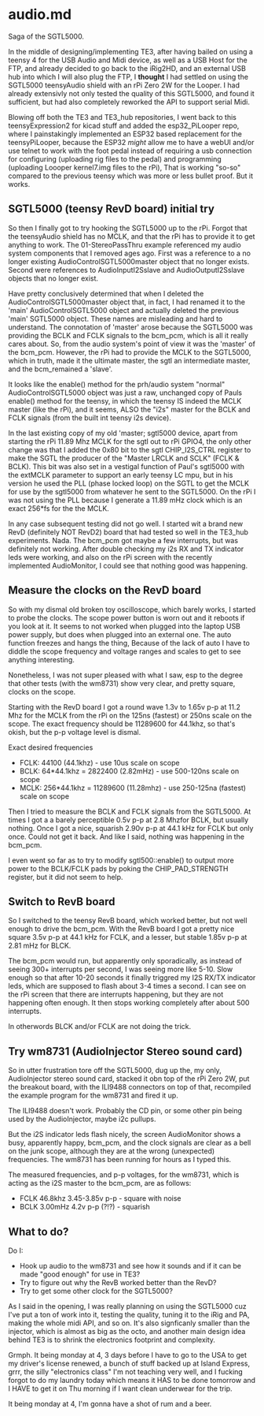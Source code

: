 # audio.md

Saga of the SGTL5000.

In the middle of designing/implementing TE3, after having
bailed on using a teensy 4 for the USB Audio and Midi device,
as well as a USB Host for the FTP, and already decided to go
back to the iRig2HD, and an external USB hub into which I will
also plug the FTP, I **thought** I had settled on using the
SGTL5000 teensyAudio shield with an rPi Zero 2W for the
Looper.  I had already extensivly not only tested the
quality of this SGTL5000, and found it sufficient, but had
also completely reworked the API to support serial Midi.

Blowing off both the TE3 and TE3_hub repositories, I went
back to this teensyExpression2 for kicad stuff and added the
esp32_PiLooper repo, where I painstakingly implemented an
ESP32 based replacement for the teensyPiLooper, because the
ESP32 *might* allow me to have a webUI and/or use telnet
to work with the foot pedal instead of requiring a usb
connection for configuring (uploading rig files to the pedal)
and programming (uploading Loooper kernel7.img files to the
rPi), That is working "so-so" compared to the previous teensy
which was more or less bullet proof.  But it works.

## SGTL5000 (teensy RevD board) initial try

So then I finally got to try hooking the SGTL5000 up to the
rPi.  Forgot that the teensyAudio shield has no MCLK, and that
the rPi has to provide it to get anything to work.  The
01-StereoPassThru example referenced my audio system components
that I removed ages ago.  First was a reference to a no longer
existing AudioControlSGTL5000master object that no longer exists.
Second were references to AudioInputI2Sslave and AudioOutputI2Sslave
objects that no longer exist.

Have pretty conclusively determined that when I deleted the
AudioControlSGTL5000master object that, in fact, I had renamed
it to the 'main' AudioControlSGTL5000 object and actually
deleted the previous 'main' SGTL5000 object.  These names
are misleading and hard to understand.  The connotation of
'master' arose because the SGTL5000 was providing the BCLK
and FCLK signals to the bcm_pcm, which is all it really cares
about.  So, from the audio system's point of view it was the
'master' of the bcm_pcm.  However, the rPi had to provide the
MCLK to the SGTL5000, which in truth, made it the ultimate
master, the sgtl an intermediate master, and the bcm_remained
a 'slave'.

It looks like the enable() method for the prh/audio system
"normal" AudioControlSGTL5000 object was just a raw, unchanged
copy of Pauls enable() method for the teensy, in which the
teensy IS indeed the MCLK master (like the rPi), and it seems,
ALSO the "i2s" master for the BCLK and FCLK signals (from the
built int teensy i2s device).

In the last existing copy of my old 'master; sgtl5000 device,
apart from starting the rPi 11.89 Mhz MCLK for the sgtl out
to rPi GPIO4, the only other change was that I added the
0x80 bit to the sgtl CHIP_I2S_CTRL register to make the
SGTL the producer of the "Master LRCLK and SCLK" (FCLK & BCLK).
This bit was also set in a vestigal function of Paul's sgtl5000
with the extMCLK parameter to support an early teensy LC mpu,
but in his version he used the PLL (phase locked loop) on the
SGTL to get the MCLK for use by the sgtl5000 from whatever
he sent to the SGTL5000.  On the rPi I was not using the PLL
because I generate a 11.89 mHz clock which is an exact 256*fs
for the the MCLK.

In any case subsequent testing did not go well. I started
wit a brand new RevD (definitely NOT RevD2) board that had
tested so well in the TE3_hub experiments.  Nada.
The bcm_pcm got maybe a few interrupts, but was definitely
not working.  After double checking my i2s RX and TX indicator
leds were working, and also on the rPi screen with the recently
implemented AudioMonitor, I could see that nothing good was
happening.


## Measure the clocks on the RevD board

So with my dismal old broken toy oscilloscope, which barely
works, I started to probe the clocks.  The scope power button
is worn out and it reboots if you look at it. It seems to
not worked when plugged into the laptop USB power supply,
but does when plugged into an external one.  The auto
function freezes and hangs the thing,  Because of the
lack of auto I have to diddle the scope frequency and
voltage ranges and scales to get to see anything interesting.

Nonetheless, I was not super pleased with what I saw,
esp to the degree that other tests (with the wm8731)
show very clear, and pretty square, clocks on the scope.

Starting with the RevD board I got a round wave 1.3v to 1.65v p-p
at 11.2 Mhz for the MCLK from the rPi on the 125ns (fastest)
or 250ns scale on the scope.  The exact frequency
should be 11289600 for 44.1khz, so that's okish, but the
p-p voltage level is dismal.

Exact desired frequencies

- FCLK: 44100 (44.1khz) - use 10us scale on scope
- BCLK: 64*44.1khz = 2822400 (2.82mHz) - use 500-120ns scale on scope
- MCLK: 256*44.1khz = 11289600 (11.28mhz) - use 250-125na (fastest) scale on scope

Then I tried to measure the BCLK and FCLK signals from the SGTL5000.
At times I got a a barely perceptible 0.5v p-p at 2.8 Mhzfor BCLK,
but usually nothing. Once I got a nice, squarish 2.90v p-p at 44.1 kHz
for FCLK but only once. Could not get it back.  And like I said, nothing
was happening in the bcm_pcm.

I even went so far as to try to modify sgtl500::enable()
to output more power to the BCLK/FCLK pads by poking the
CHIP_PAD_STRENGTH register, but it did not seem to help.

## Switch to RevB board

So I switched to the teensy RevB board, which worked better, but not
well enough to drive the bcm_pcm.  With the RevB board I got a pretty
nice square 3.5v p-p at 44.1 kHz for FCLK, and a lesser, but stable
1.85v p-p at 2.81 mHz for BLCK.

The bcm_pcm would run, but apparently only sporadically, as instead
of seeing 300+ interrupts per second, I was seeing more like 5-10.
Slow enough so that after 10-20 seconds it finally triggred my
I2S RX/TX indicator leds, which are supposed to flash about 3-4
times a second.  I can see on the rPi screen that there are interrupts
happening, but they are not happening often enough.  It then stops
working completely after about 500 interrupts.

In otherwords BLCK and/or FCLK are not doing the trick.



## Try wm8731 (AudioInjector Stereo sound card)

So in utter frustration tore off the SGTL5000, dug up the, my only,
AudioInjector stereo sound card, stacked it obn top of the rPi Zero 2W,
put the breakout board, with the ILI9488 connectors on top of that,
recompiled the example program for the wm8731 and fired it up.

The ILI9488 doesn't work.  Probably the CD pin, or some other pin
being used by the AudioInjector, maybe i2c pullups.

But the i2S indicator leds flash nicely, the screen AudioMonitor shows
a busy, apparently happy, bcm_pcm, and the clock signals are clear as
a bell on the junk scope, although they are at the wrong (unexpected)
frequencies.  The wm8731 has been running for hours as I typed this.

The measured frequencies, and p-p voltages, for the wm8731, which
is acting as the i2S master to the bcm_pcm, are as follows:

- FCLK 46.8khz 3.45-3.85v p-p - square with noise
- BCLK 3.00mHz 4.2v p-p (?!?) - squarish


## What to do?

Do I:

- Hook up audio to the wm8731 and see how it sounds and if it
  can be made "good enough" for use in TE3?
- Try to figure out why the RevB worked better than the RevD?
- Try to get some other clock for the SGTL5000?

As I said in the opening, I was really planning on using the
SGTL5000 cuz I've put a ton of work into it, testing the quality,
tuning it to the iRig and PA, making the whole midi API, and
so on.  It's also signficanly smaller than the injector,
which is almost as big as the octo, and another main design
idea behind TE3 is to shrink the electronics footprint and
complexity.

Grmph.  It being monday at 4, 3 days before I have to go to the
USA to get my driver's license renewed, a bunch of stuff backed
up at Island Express, grrr, the silly "electronics class" I'm
not teaching very well, and I fucking forgot to do my laundry
today which means it HAS to be done tomorrow and I HAVE to get
it on Thu morning if I want clean underwear for the trip.

It being monday at 4, I'm gonna have a shot of rum and a beer.




